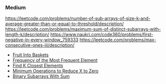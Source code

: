 ### Medium

https://leetcode.com/problems/number-of-sub-arrays-of-size-k-and-average-greater-than-or-equal-to-threshold/description/
https://leetcode.com/problems/maximum-sum-of-distinct-subarrays-with-length-k/description/
https://www.naukri.com/code360/problems/first-negative-in-every-window_759333
https://leetcode.com/problems/max-consecutive-ones-iii/description/

- [Fruit Into Baskets]
- [Frequency of the Most Frequent Element]
- [Find K Closest Elements]
- [Minimum Operations to Reduce X to Zero]
- [Binary Subarrays With Sum]






[Fruit Into Baskets]: https://leetcode.com/problems/fruit-into-baskets/description/
[Find K Closest Elements]: https://leetcode.com/problems/find-k-closest-elements/description/
[Frequency of the Most Frequent Element]: https://leetcode.com/problems/frequency-of-the-most-frequent-element/description/
[Minimum Operations to Reduce X to Zero]: https://leetcode.com/problems/minimum-operations-to-reduce-x-to-zero/description/
[Binary Subarrays With Sum]: https://leetcode.com/problems/binary-subarrays-with-sum/description/